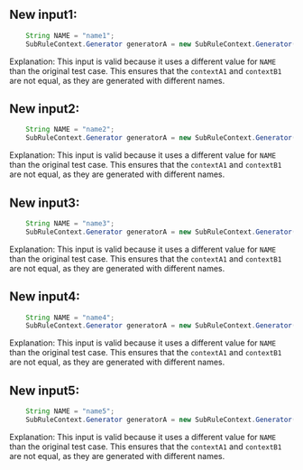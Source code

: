 ## New input1:
```java
    String NAME = "name1";
    SubRuleContext.Generator generatorA = new SubRuleContext.Generator();
```
Explanation: This input is valid because it uses a different value for `NAME` than the original test case. This ensures that the `contextA1` and `contextB1` are not equal, as they are generated with different names.

## New input2:
```java
    String NAME = "name2";
    SubRuleContext.Generator generatorA = new SubRuleContext.Generator();
```
Explanation: This input is valid because it uses a different value for `NAME` than the original test case. This ensures that the `contextA1` and `contextB1` are not equal, as they are generated with different names.

## New input3:
```java
    String NAME = "name3";
    SubRuleContext.Generator generatorA = new SubRuleContext.Generator();
```
Explanation: This input is valid because it uses a different value for `NAME` than the original test case. This ensures that the `contextA1` and `contextB1` are not equal, as they are generated with different names.

## New input4:
```java
    String NAME = "name4";
    SubRuleContext.Generator generatorA = new SubRuleContext.Generator();
```
Explanation: This input is valid because it uses a different value for `NAME` than the original test case. This ensures that the `contextA1` and `contextB1` are not equal, as they are generated with different names.

## New input5:
```java
    String NAME = "name5";
    SubRuleContext.Generator generatorA = new SubRuleContext.Generator();
```
Explanation: This input is valid because it uses a different value for `NAME` than the original test case. This ensures that the `contextA1` and `contextB1` are not equal, as they are generated with different names.
